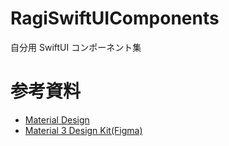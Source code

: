 # RagiSwiftUIComponents

自分用 SwiftUI コンポーネント集

# 参考資料

- [Material Design](https://m3.material.io/)
- [Material 3 Design Kit(Figma)](https://www.figma.com/community/file/1035203688168086460)
